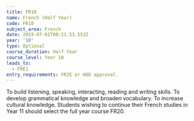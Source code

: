 ```yaml
---
title: FR10
name: French (Half Year)
code: FR10
subject_area: French
date: 2019-07-01T00:21:53.553Z
year: '10'
type: Optional
course_duration: Half Year
course_level: Year 10
leads_to:
  - FRE1
entry_requirements: FR2E or HOD approval.
---
```

To build listening, speaking, interacting, reading and writing skills. To develop grammatical knowledge and broaden vocabulary. To increase cultural knowledge. Students wishing to continue their French studies in Year 11 should select the full year course FR20.
